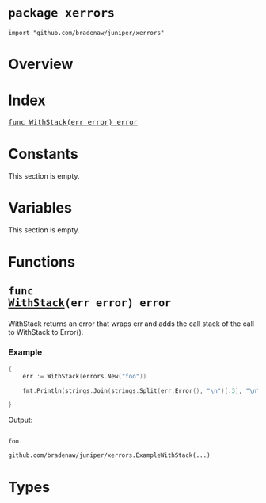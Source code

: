 # `package xerrors`

```
import "github.com/bradenaw/juniper/xerrors"
```

# Overview



# Index

<pre><a href="#WithStack">func WithStack(err error) error</a></pre>

# Constants

This section is empty.

# Variables

This section is empty.

# Functions

## <a id="WithStack"></a><pre>func <a href="#WithStack">WithStack</a>(err error) error</pre>

WithStack returns an error that wraps err and adds the call stack of the call to WithStack to
Error().


### Example 
```go
{
	err := WithStack(errors.New("foo"))

	fmt.Println(strings.Join(strings.Split(err.Error(), "\n")[:3], "\n"))

}
```

Output:
```text

foo

github.com/bradenaw/juniper/xerrors.ExampleWithStack(...)

```

# Types

